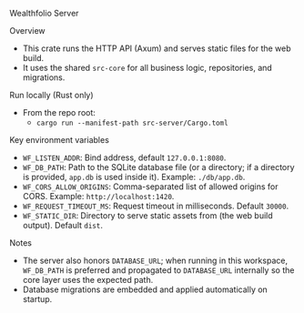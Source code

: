 Wealthfolio Server

Overview
- This crate runs the HTTP API (Axum) and serves static files for the web build.
- It uses the shared `src-core` for all business logic, repositories, and migrations.

Run locally (Rust only)
- From the repo root:
  - `cargo run --manifest-path src-server/Cargo.toml`

Key environment variables
- `WF_LISTEN_ADDR`: Bind address, default `127.0.0.1:8080`.
- `WF_DB_PATH`: Path to the SQLite database file (or a directory; if a directory is provided, `app.db` is used inside it). Example: `./db/app.db`.
- `WF_CORS_ALLOW_ORIGINS`: Comma-separated list of allowed origins for CORS. Example: `http://localhost:1420`.
- `WF_REQUEST_TIMEOUT_MS`: Request timeout in milliseconds. Default `30000`.
- `WF_STATIC_DIR`: Directory to serve static assets from (the web build output). Default `dist`.

Notes
- The server also honors `DATABASE_URL`; when running in this workspace, `WF_DB_PATH` is preferred and propagated to `DATABASE_URL` internally so the core layer uses the expected path.
- Database migrations are embedded and applied automatically on startup.

